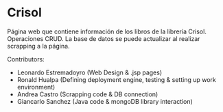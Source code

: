 # Crisol
Página web que contiene información de los libros de la librería Crisol. Operaciones CRUD. La base de datos se puede actualizar al realizar scrapping a la página.

Contributors:
- Leonardo Estremadoyro (Web Design & .jsp pages)
- Ronald Hualpa (Defining deployment engine, testing & setting up work environment)
- Andrea Castro (Scrapping code & DB connection)
- Giancarlo Sanchez (Java code & mongoDB library interaction)
